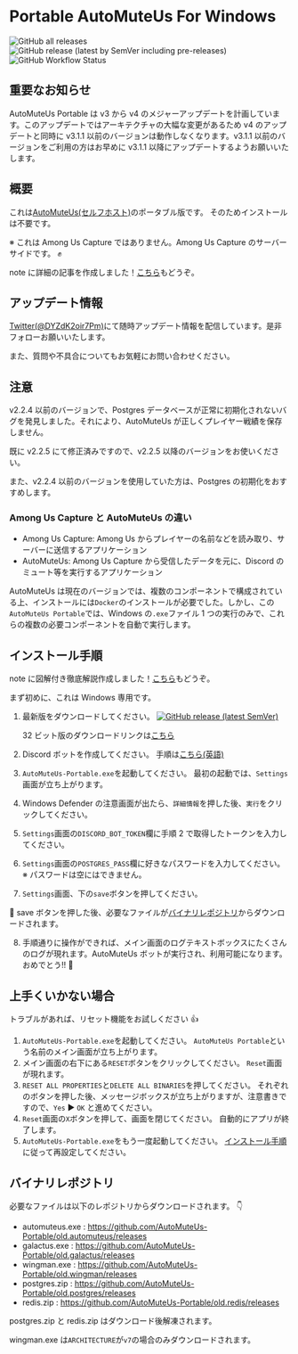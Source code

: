# Portable AutoMuteUs For Windows

![GitHub all releases](https://img.shields.io/github/downloads/mtaku3/AutoMuteUs-Portable/total?label=%E5%90%88%E8%A8%88%E3%83%80%E3%82%A6%E3%83%B3%E3%83%AD%E3%83%BC%E3%83%89%E6%95%B0)
![GitHub release (latest by SemVer including pre-releases)](https://img.shields.io/github/downloads-pre/mtaku3/AutoMuteUs-Portable/latest/total?label=%E6%9C%80%E6%96%B0%E7%89%88%E3%83%80%E3%82%A6%E3%83%B3%E3%83%AD%E3%83%BC%E3%83%89%E6%95%B0&sort=semver)
![GitHub Workflow Status](https://img.shields.io/github/workflow/status/mtaku3/AutoMuteUs-Portable/releaser-v2?label=%E3%83%93%E3%83%AB%E3%83%89)

## 重要なお知らせ

AutoMuteUs Portable は v3 から v4 のメジャーアップデートを計画しています。このアップデートではアーキテクチャの大幅な変更があるため v4 のアップデートと同時に v3.1.1 以前のバージョンは動作しなくなります。v3.1.1 以前のバージョンをご利用の方はお早めに v3.1.1 以降にアップデートするようお願いいたします。

## 概要

これは[AutoMuteUs(セルフホスト)](https://github.com/automuteus)のポータブル版です。 そのためインストールは不要です。

※ これは Among Us Capture ではありません。Among Us Capture のサーバーサイドです。 ✊

note に詳細の記事を作成しました！[こちら](https://note.com/mtaku3/n/nd1419c9138c7)もどうぞ。

## アップデート情報

[Twitter(@DYZdK2oir7Pm)](https://twitter.com/DYZdK2oir7Pm)にて随時アップデート情報を配信しています。是非フォローお願いいたします。

また、質問や不具合についてもお気軽にお問い合わせください。

## 注意

v2.2.4 以前のバージョンで、Postgres データベースが正常に初期化されないバグを発見しました。それにより、AutoMuteUs が正しくプレイヤー戦績を保存しません。

既に v2.2.5 にて修正済みですので、v2.2.5 以降のバージョンをお使いください。

また、v2.2.4 以前のバージョンを使用していた方は、Postgres の初期化をおすすめします。

### Among Us Capture と AutoMuteUs の違い

- Among Us Capture: Among Us からプレイヤーの名前などを読み取り、サーバーに送信するアプリケーション
- AutoMuteUs: Among Us Capture から受信したデータを元に、Discord のミュート等を実行するアプリケーション

AutoMuteUs は現在のバージョンでは、複数のコンポーネントで構成されている上、インストールには`Docker`のインストールが必要でした。しかし、この`AutoMuteUs Portable`では、Windows の`.exe`ファイル 1 つの実行のみで、これらの複数の必要コンポーネントを自動で実行します。

## インストール手順

note に図解付き徹底解説作成しました！[こちら](https://note.com/mtaku3/n/n07fc4a2e9617)もどうぞ。

まず初めに、これは Windows 専用です。

1.  最新版をダウンロードしてください。 <a href="https://github.com/mtaku3/AutoMuteUs-Portable/releases/latest/download/AutoMuteUs-Portable-x64.exe"><img alt="GitHub release (latest SemVer)" src="https://img.shields.io/github/v/release/mtaku3/AutoMuteUs-Portable?label=%E3%83%80%E3%82%A6%E3%83%B3%E3%83%AD%E3%83%BC%E3%83%89&sort=semver"></a>

    32 ビット版のダウンロードリンクは[こちら](https://github.com/mtaku3/AutoMuteUs-Portable/releases/latest/download/AutoMuteUs-Portable-x86.exe)

2.  Discord ボットを作成してください。 手順は[こちら(英語)](https://github.com/denverquane/automuteus/blob/master/BOT_README.md)
3.  `AutoMuteUs-Portable.exe`を起動してください。 最初の起動では、`Settings`画面が立ち上がります。
4.  Windows Defender の注意画面が出たら、`詳細情報`を押した後、`実行`をクリックしてください。
5.  `Settings`画面の`DISCORD_BOT_TOKEN`欄に手順 2 で取得したトークンを入力してください。
6.  `Settings`画面の`POSTGRES_PASS`欄に好きなパスワードを入力してください。※ パスワードは空にはできません。
7.  `Settings`画面、下の`save`ボタンを押してください。

🔔 save ボタンを押した後、必要なファイルが<a href="#バイナリレポジトリ">バイナリレポジトリ</a>からダウンロードされます。

8.  手順通りに操作ができれば、メイン画面のログテキストボックスにたくさんのログが現れます。AutoMuteUs ボットが実行され、利用可能になります。 おめでとう!! 🥳

## 上手くいかない場合

トラブルがあれば、リセット機能をお試しください 👍

1.  `AutoMuteUs-Portable.exe`を起動してください。 `AutoMuteUs Portable`という名前のメイン画面が立ち上がります。
2.  メイン画面の右下にある`RESET`ボタンをクリックしてください。 `Reset`画面が現れます。
3.  `RESET ALL PROPERTIES`と`DELETE ALL BINARIES`を押してください。 それぞれのボタンを押した後、メッセージボックスが立ち上がりますが、注意書きですので、`Yes` ▶️ `OK` と進めてください。
4.  `Reset`画面の`X`ボタンを押して、画面を閉じてください。 自動的にアプリが終了します。
5.  `AutoMuteUs-Portable.exe`をもう一度起動してください。 <a href="#インストール手順">インストール手順</a>に従って再設定してください。

## バイナリレポジトリ

必要なファイルは以下のレポジトリからダウンロードされます。 👇

- automuteus.exe : https://github.com/AutoMuteUs-Portable/old.automuteus/releases
- galactus.exe : https://github.com/AutoMuteUs-Portable/old.galactus/releases
- wingman.exe : https://github.com/AutoMuteUs-Portable/old.wingman/releases
- postgres.zip : https://github.com/AutoMuteUs-Portable/old.postgres/releases
- redis.zip : https://github.com/AutoMuteUs-Portable/old.redis/releases

postgres.zip と redis.zip はダウンロード後解凍されます。

wingman.exe は`ARCHITECTURE`が`v7`の場合のみダウンロードされます。
